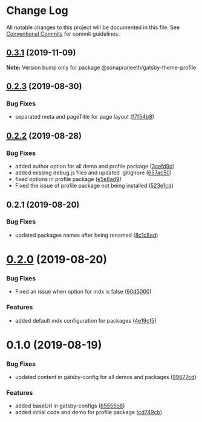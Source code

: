 # Change Log

All notable changes to this project will be documented in this file.
See [Conventional Commits](https://conventionalcommits.org) for commit guidelines.

## [0.3.1](https://github.com/sonapraneeth-a/sonapraneeth-gatsby-themes/compare/@sonapraneeth/gatsby-theme-profile@0.3.0...@sonapraneeth/gatsby-theme-profile@0.3.1) (2019-11-09)

**Note:** Version bump only for package @sonapraneeth/gatsby-theme-profile

## [0.2.3](https://github.com/sonapraneeth-a/sonapraneeth-gatsby-themes/compare/@sonapraneeth/gatsby-theme-profile@0.2.2...@sonapraneeth/gatsby-theme-profile@0.2.3) (2019-08-30)

### Bug Fixes

- separated meta and pageTitle for page layout ([f7f54b8](https://github.com/sonapraneeth-a/sonapraneeth-gatsby-themes/commit/f7f54b8))

## [0.2.2](https://github.com/sonapraneeth-a/sonapraneeth-gatsby-themes/compare/@sonapraneeth/gatsby-theme-profile@0.2.1...@sonapraneeth/gatsby-theme-profile@0.2.2) (2019-08-28)

### Bug Fixes

- added author option for all demo and profile package ([3cefd9d](https://github.com/sonapraneeth-a/sonapraneeth-gatsby-themes/commit/3cefd9d))
- added missing debug.js files and updated .gitignore ([657ac50](https://github.com/sonapraneeth-a/sonapraneeth-gatsby-themes/commit/657ac50))
- fixed options in profile package ([e5e8ad9](https://github.com/sonapraneeth-a/sonapraneeth-gatsby-themes/commit/e5e8ad9))
- Fixed the issue of profile package not being installed ([523e1cd](https://github.com/sonapraneeth-a/sonapraneeth-gatsby-themes/commit/523e1cd))

## 0.2.1 (2019-08-20)

### Bug Fixes

- updated packages names after being renamed ([8c1c8ed](https://github.com/sonapraneeth-a/sonapraneeth-gatsby-themes/commit/8c1c8ed))

# [0.2.0](https://github.com/sonapraneeth-a/sonapraneeth-gatsby-themes/compare/@sonapraneeth/gatsby-theme-profile@0.1.0...@sonapraneeth/gatsby-theme-profile@0.2.0) (2019-08-20)

### Bug Fixes

- Fixed an issue when option for mdx is false ([90d5000](https://github.com/sonapraneeth-a/sonapraneeth-gatsby-themes/commit/90d5000))

### Features

- added default mdx configuration for packages ([4e19cf5](https://github.com/sonapraneeth-a/sonapraneeth-gatsby-themes/commit/4e19cf5))

# 0.1.0 (2019-08-19)

### Bug Fixes

- updated content in gatsby-config for all demos and packages ([99677cd](https://github.com/sonapraneeth-a/sonapraneeth-gatsby-themes/commit/99677cd))

### Features

- added baseUrl in gatsby-configs ([65555b6](https://github.com/sonapraneeth-a/sonapraneeth-gatsby-themes/commit/65555b6))
- added initial code and demo for profile package ([cd749cb](https://github.com/sonapraneeth-a/sonapraneeth-gatsby-themes/commit/cd749cb))
